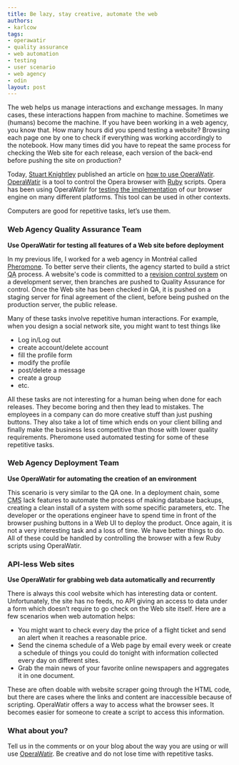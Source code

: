 ```yaml
---
title: Be lazy, stay creative, automate the web
authors:
- karlcow
tags:
- operawatir
- quality assurance
- web automation
- testing
- user scenario
- web agency
- odin
layout: post
---
```

<p>The web helps us manage interactions and exchange messages. In many cases, these interactions happen from machine to machine. Sometimes we (humans) become the machine. If you have been working in a web agency, you know that. How many hours did you spend testing a website? Browsing each page one by one to check if everything was working accordingly to the notebook. How many times did you have to repeat the same process for checking the Web site for each release, each version of the back-end before pushing the site on production?</p>

<p>Today, <a href="http://dev.opera.com/author/47773442">Stuart Knightley</a> published an article on <a href="http://dev.opera.com/articles/view/opera-watir-tutorial/">how to use OperaWatir</a>. <a href="http://www.opera.com/developer/tools/operawatir/">OperaWatir</a> is a tool to control the Opera browser with <a href="http://www.ruby-lang.org/">Ruby</a> scripts. Opera has been using OperaWatir for <a href="http://my.opera.com/core/blog/2009/03/06/test-automation-with-operawatir">testing the implementation</a> of our browser engine on many different platforms. This tool can be used in other contexts.</p>

<p>Computers are good for repetitive tasks, let&#8217;s use them.</p>

<h3 id="web_agency_quality_assurance_team">Web Agency Quality Assurance Team</h3>

<p><strong>Use OperaWatir for testing all features of a Web site before deployment</strong></p>

<p>In my previous life, I worked for a web agency in Montréal called <a href="http://lab.pheromone.ca/">Pheromone</a>. To better serve their clients, the agency started to build a strict <abbr title="Quality Assurance">QA</abbr> process. A website&#39;s code is committed to a <a href="http://en.wikipedia.org/wiki/Revision_control">revision control system</a> on a development server, then branches are pushed to Quality Assurance for control. Once the Web site has been checked in QA, it is pushed on a staging server for final agreement of the client, before being pushed on the production server, the public release.</p>

<p>Many of these tasks involve repetitive human interactions. For example, when you design a social network site, you might want to test things like</p>

<ul>
<li>Log in/Log out</li>
<li>create account/delete account</li>
<li>fill the profile form</li>
<li>modify the profile</li>
<li>post/delete a message</li>
<li>create a group</li>
<li>etc.</li>
</ul>

<p>All these tasks are not interesting for a human being when done for each releases. They become boring and then they lead to mistakes. The employees in a company can do more creative stuff than just pushing buttons. They also take a lot of time which ends on your client billing and finally make the business less competitive than those with lower quality requirements. Pheromone used automated testing for some of these repetitive tasks.</p>

<h3 id="web_agency_deployment_team">Web Agency Deployment Team</h3>

<p><strong>Use OperaWatir for automating the creation of an environment</strong></p>

<p>This scenario is very similar to the QA one. In a deployment chain, some <abbr title="Content Management System">CMS</abbr> lack features to automate the process of making database backups, creating a clean install of a system with some specific parameters, etc. The developer or the operations engineer have to spend time in front of the browser pushing buttons in a Web UI to deploy the product. Once again, it is not a very interesting task and a loss of time. We have better things to do. All of these could be handled by controlling the browser with a few Ruby scripts using OperaWatir.</p>

<h3 id="api_less_web_sites">API-less Web sites</h3>

<p><strong>Use OperaWatir for grabbing web data automatically and recurrently</strong></p>

<p>There is always this cool website which has interesting data or content. Unfortunately, the site has no feeds, no API giving an access to data under a form which doesn&#8217;t require to go check on the Web site itself. Here are a few scenarios when web automation helps:</p>

<ul>
<li>You might want to check every day the price of a flight ticket and send an alert when it reaches a reasonable price.</li>
<li>Send the cinema schedule of a Web page by email every week or create a schedule of things you could do tonight with information collected every day on different sites.</li>
<li>Grab the main news of your favorite online newspapers and aggregates it in one document. </li>
</ul>

<p>These are often doable with website scraper going through the HTML code, but there are cases where the links and content are inaccessible because of scripting. OperaWatir offers a way to access what the browser sees. It becomes easier for someone to create a script to access this information.</p>

<h3 id="what_about_you">What about you?</h3>

<p>Tell us in the comments or on your blog about the way you are using or will use <a href="http://www.opera.com/developer/tools/operawatir/" title="OperaWatir | Opera Developer Tools">OperaWatir</a>. Be creative and do not lose time with repetitive tasks. </p>
